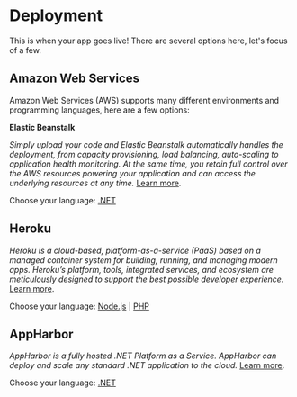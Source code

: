 # Deployment

This is when your app goes live! There are several options here, let's focus of a few.

## Amazon Web Services

Amazon Web Services (AWS) supports many different environments and programming languages, here are a few options:

**Elastic Beanstalk**

_Simply upload your code and Elastic Beanstalk automatically handles the deployment, from capacity provisioning, load balancing, auto-scaling to application health monitoring. At the same time, you retain full control over the AWS resources powering your application and can access the underlying resources at any time._ [Learn more](https://aws.amazon.com/elasticbeanstalk/).

Choose your language: [.NET](deployment/aws/net)

## Heroku

_Heroku is a cloud-based, platform-as-a-service (PaaS) based on a managed container system for building, running, and managing modern apps. Heroku’s platform, tools, integrated services, and ecosystem are meticulously designed to support the best possible developer experience._ [Learn more](https://devcenter.heroku.com/articles/git).

Choose your language:  [Node.js](deployment/heroku/heroku) | [PHP](deployment/heroku/heroku)

## AppHarbor

_AppHarbor is a fully hosted .NET Platform as a Service. AppHarbor can deploy and scale any standard .NET application to the cloud._ [Learn more](https://appharbor.com/).

Choose your language:  [.NET](https://support.appharbor.com/kb/getting-started/deploying-your-first-application-using-git)